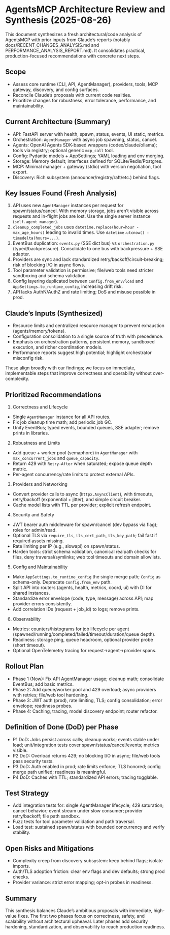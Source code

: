 # AgentsMCP Architecture Review and Synthesis (2025-08-26)

This document synthesizes a fresh architectural/code analysis of AgentsMCP with prior inputs from Claude’s reports (notably docs/RECENT_CHANGES_ANALYSIS.md and PERFORMANCE_ANALYSIS_REPORT.md). It consolidates practical, production-focused recommendations with concrete next steps.

## Scope
- Assess core runtime (CLI, API, AgentManager), providers, tools, MCP gateway, discovery, and config surfaces.
- Reconcile Claude’s proposals with current code realities.
- Prioritize changes for robustness, error tolerance, performance, and maintainability.

## Current Architecture (Summary)
- API: FastAPI server with health, spawn, status, events, UI static, metrics.
- Orchestration: `AgentManager` with async job spawning, status, cancel.
- Agents: OpenAI Agents SDK-based wrappers (codex/claude/ollama); tools via registry; optional generic `mcp_call` tool.
- Config: Pydantic models + AppSettings; YAML loading and env merging.
- Storage: Memory default; interfaces defined for SQLite/Redis/Postgres.
- MCP: Minimal manager + gateway (stdio) with version negotiation, tool export.
- Discovery: Rich subsystem (announcer/registry/raft/etc.) behind flags.

## Key Issues Found (Fresh Analysis)
1. API uses new `AgentManager` instances per request for spawn/status/cancel. With memory storage, jobs aren’t visible across requests and in-flight jobs are lost. Use the single server instance (`self.agent_manager`).
2. `cleanup_completed_jobs` uses `datetime.replace(hour=hour - max_age_hours)` leading to invalid times. Use `datetime.utcnow() - timedelta(hours=...)`.
3. EventBus duplication: `events.py` (SSE dict bus) vs `orchestration.py` (typed/backpressure). Consolidate to one bus with backpressure + SSE adapter.
4. Providers are sync and lack standardized retry/backoff/circuit-breaking; risk of blocking I/O in async flows.
5. Tool parameter validation is permissive; file/web tools need stricter sandboxing and schema validation.
6. Config layering duplicated between `Config.from_env/load` and `AppSettings.to_runtime_config`, increasing drift risk.
7. API lacks AuthN/AuthZ and rate limiting; DoS and misuse possible in prod.

## Claude’s Inputs (Synthesized)
- Resource limits and centralized resource manager to prevent exhaustion (agents/memory/tokens).
- Configuration consolidation to a single source of truth with precedence.
- Emphasis on orchestration patterns, persistent memory, sandboxed execution, and richer coordination models.
- Performance reports suggest high potential; highlight orchestrator misconfig risk.

These align broadly with our findings; we focus on immediate, implementable steps that improve correctness and operability without over-complexity.

## Prioritized Recommendations

1) Correctness and Lifecycle
- Single `AgentManager` instance for all API routes.
- Fix job cleanup time math; add periodic job GC.
- Unify EventBus; typed events, bounded queues, SSE adapter; remove prints in libraries.

2) Robustness and Limits
- Add queue + worker pool (semaphore) in `AgentManager` with `max_concurrent_jobs` and `queue_capacity`.
- Return 429 with `Retry-After` when saturated; expose queue depth metric.
- Per-agent concurrency/rate limits to protect external APIs.

3) Providers and Networking
- Convert provider calls to async (`httpx.AsyncClient`), with timeouts, retry/backoff (exponential + jitter), and simple circuit breaker.
- Cache model lists with TTL per provider; explicit refresh endpoint.

4) Security and Safety
- JWT bearer auth middleware for spawn/cancel (dev bypass via flag); roles for admin/read.
- Optional TLS via `require_tls`, `tls_cert_path`, `tls_key_path`; fail fast if required assets missing.
- Rate limiting per IP (e.g., slowapi) on spawn/status.
- Harden tools: strict schema validation, canonical realpath checks for files, deny traversal/symlinks; web tool timeouts and domain allowlists.

5) Config and Maintainability
- Make `AppSettings.to_runtime_config` the single merge path; `Config` as schema-only. Deprecate `Config.from_env` path.
- Split API into routers (agents, health, metrics, coord, ui) with DI for shared instances.
- Standardize error envelope (code, type, message) across API; map provider errors consistently.
- Add correlation IDs (request + job_id) to logs; remove prints.

6) Observability
- Metrics: counters/histograms for job lifecycle per agent (spawned/running/completed/failed/timeout/duration/queue depth).
- Readiness: storage ping, queue headroom, optional provider probe (short timeout).
- Optional OpenTelemetry tracing for request→agent→provider spans.

## Rollout Plan
- Phase 1 (Now): Fix API AgentManager usage; cleanup math; consolidate EventBus; add basic metrics.
- Phase 2: Add queue/worker pool and 429 overload; async providers with retries; file/web tool hardening.
- Phase 3: JWT auth (prod), rate limiting, TLS; config consolidation; error envelope; readiness probes.
- Phase 4: Caching, tracing, model discovery endpoint; router refactor.

## Definition of Done (DoD) per Phase
- P1 DoD: Jobs persist across calls; cleanup works; events stable under load; unit/integration tests cover spawn/status/cancel/events; metrics visible.
- P2 DoD: Overload returns 429; no blocking I/O in async; file/web tools pass security tests.
- P3 DoD: Auth enabled in prod; rate limits enforce; TLS honored; config merge path unified; readiness is meaningful.
- P4 DoD: Caches with TTL; standardized API errors; tracing togglable.

## Test Strategy
- Add integration tests for: single AgentManager lifecycle; 429 saturation; cancel behavior; event stream under slow consumer; provider retry/backoff; file path sandbox.
- Fuzz tests for tool parameter validation and path traversal.
- Load test: sustained spawn/status with bounded concurrency and verify stability.

## Open Risks and Mitigations
- Complexity creep from discovery subsystem: keep behind flags; isolate imports.
- Auth/TLS adoption friction: clear env flags and dev defaults; strong prod checks.
- Provider variance: strict error mapping; opt-in probes in readiness.

## Summary
This synthesis balances Claude’s ambitious proposals with immediate, high-value fixes. The first two phases focus on correctness, safety, and scalability without architectural upheaval. Later phases add security hardening, standardization, and observability to reach production readiness.

